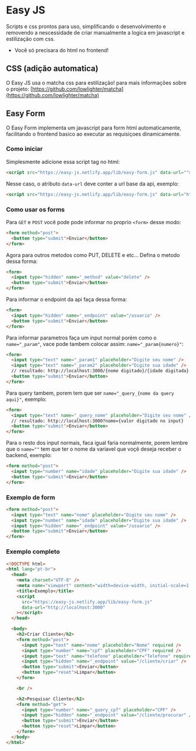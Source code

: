 # Easy JS

Scripts e css prontos para uso,
simplificando o desenvolvimento e removendo a nescessidade de criar manualmente a logica em javascript e estilização com css.

- Você só precisara do html no frontend!

## CSS (adição automatica)

O Easy JS usa o matcha css para estilização! para mais informações sobre o projeto:
[https://github.com/lowlighter/matcha](https://github.com/lowlighter/matcha)

## Easy Form

O Easy Form implementa um javascript para form html automaticamente,
facilitando o frontend basico ao executar as requisiçoes dinamicamente.

### Como iniciar

Simplesmente adicione essa script tag no html:

```html
<script src="https://easy-js.netlify.app/lib/easy-form.js" data-url=""></script>
```

Nesse caso, o atributo `data-url` deve conter a url base da api, exemplo:

```html
<script src="https://easy-js.netlify.app/lib/easy-form.js" data-url="http://localhost:3000"></script>
```

### Como usar os forms

Para `GET` e `POST` você pode pode informar no proprio `<form>` desse modo:

```html
<form method="post">
  <button type="submit">Enviar</button>
</form>
```

Agora para outros metodos como PUT, DELETE e etc... Defina o metodo dessa forma:

```html
<form>
  <input type="hidden" name="_method" value="delete" />
  <button type="submit">Enviar</button>
</form>
```

Para informar o endpoint da api faça dessa forma:

```html
<form>
  <input type="hidden" name="_endpoint" value="/usuario" />
  <button type="submit">Enviar</button>
</form>
```

Para informar parametros faça um input normal porém como o `name="_param"`, vace pode tambem colocar assim: `name="_param{numero}"`:

```html
<form>
  <input type="text" name="_param1" placeholder="Digite seu nome" />
  <input type="text" name="_param2" placeholder="Digite sua idade" />
  // resultado: http://localhost:3000/{nome digitado}/{idade digitada}
  <button type="submit">Enviar</button>
</form>
```

Para query tambem, porem tem que ser `name="_query_{nome da query aqui}"`, exemplo:

```html
<form>
  <input type="text" name="_query_nome" placeholder="Digite seu nome" />
  // resultado: http://localhost:3000?nome={valor digitado no input}
  <button type="submit">Enviar</button>
</form>
```

Para o resto dos input normais, faca igual faria normalmente,
porem lembre que o `name=""` tem que ter o nome da variavel que voçê deseja receber o backend, exemplo:

```html
<form method="post">
  <input type="number" name="idade" placeholder="Digite sua idade" />
  <button type="submit">Enviar</button>
</form>
```

### Exemplo de form

```html
<form method="post">
  <input type="text" name="nome" placeholder="Digite seu nome" />
  <input type="number" name="idade" placeholder="Digite sua idade" />
  <input type="hidden" name="_endpoint" value="/usuario" />
  <button type="submit">Enviar</button>
</form>
```

### Exemplo completo

```html
<!DOCTYPE html>
<html lang="pt-br">
  <head>
    <meta charset="UTF-8" />
    <meta name="viewport" content="width=device-width, initial-scale=1.0" />
    <title>Exemplo</title>
    <script
      src="https://easy-js.netlify.app/lib/easy-form.js"
      data-url="http://localhost:3000"
    ></script>
  </head>

  <body>
    <h2>Criar Cliente</h2>
    <form method="post">
      <input type="text" name="nome" placeholder="Nome" required />
      <input type="number" name="cpf" placeholder="CPF" required />
      <input type="text" name="telefone" placeholder="Telefone" required />
      <input type="hidden" name="_endpoint" value="/cliente/criar" />
      <button type="submit">Enviar</button>
      <button type="reset">Limpar</button>
    </form>

    <br />

    <h2>Pesquisar Cliente</h2>
    <form method="get">
      <input type="number" name="_query_cpf" placeholder="CPF" />
      <input type="hidden" name="_endpoint" value="/cliente/procurar" />
      <button type="submit">Enviar</button>
      <button type="reset">Limpar</button>
    </form>
  </body>
</html>
```
